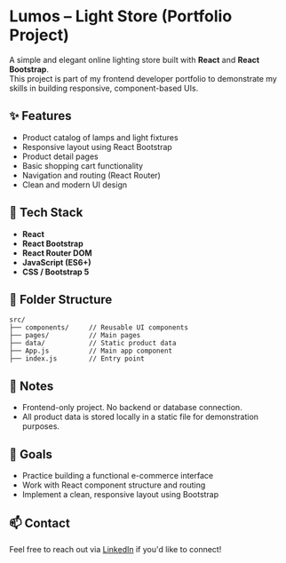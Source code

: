 # Lumos – Light Store (Portfolio Project)

A simple and elegant online lighting store built with **React** and **React Bootstrap**.  
This project is part of my frontend developer portfolio to demonstrate my skills in building responsive, component-based UIs.

## ✨ Features

- Product catalog of lamps and light fixtures
- Responsive layout using React Bootstrap
- Product detail pages
- Basic shopping cart functionality
- Navigation and routing (React Router)
- Clean and modern UI design

## 🔧 Tech Stack

- **React**
- **React Bootstrap**
- **React Router DOM**
- **JavaScript (ES6+)**
- **CSS / Bootstrap 5**

## 📁 Folder Structure
```
src/
├── components/     // Reusable UI components
├── pages/          // Main pages
├── data/           // Static product data
├── App.js          // Main app component
├── index.js        // Entry point
```

## 📝 Notes

- Frontend-only project. No backend or database connection.
- All product data is stored locally in a static file for demonstration purposes.

## 📌 Goals

- Practice building a functional e-commerce interface
- Work with React component structure and routing
- Implement a clean, responsive layout using Bootstrap

## 📫 Contact

Feel free to reach out via [LinkedIn](www.linkedin.com/in/yevheniia-lukianchykova) if you'd like to connect!
